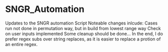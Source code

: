 # SNGR_Automation
Updates to the SNGR automation Script
Noteable changes inlcude:
Cases run not done in permutation way, but in build from lowest range way
Check on user inputs implemented
Some cleanup should be done...
In the end, I do prefer regex subs over string replaces, as it is easier
to replace a protion of an entire regex.
